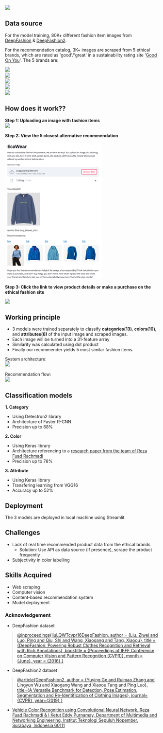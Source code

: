 <img src='images/cover.png' height=250>
 
## Data source
 For the model training, 80K+ different fashion item images from [DeepFashion](http://mmlab.ie.cuhk.edu.hk/projects/DeepFashion.html) & [DeepFashion2](https://github.com/switchablenorms/DeepFashion2).
 
 For the recommendation catalog, 3K+ images are scraped from 5 ethical brands, which are rated as 'good'/'great' in a sustainability rating site '[Good On You](https://goodonyou.eco/)'. The 5 brands are:
 
 [<img src='images/stella.jpg' height=25>](https://www.stellamccartney.com/)<br>
 [<img src='images/everlane.jpg' height=25>](https://www.everlane.com/)<br>
 [<img src='images/patagonia.jpg' height=28>](https://www.patagonia.com/home/)<br>
 [<img src='images/kuyichi.jpg' height=20>](https://kuyichi.com/)<br>
 [<img src='images/howies.jpg' height=25>](https://howies.co.uk/)<br>


## How does it work??
 **Step 1: Uploading an image with fashion items**  
 <img src='images/step1.png' height=250>
 
 **Step 2: View the 5 closest alternative recommendation**
 
 <img src='images/step2.png' height=450>
 
 **Step 3: Click the link to view product details or make a purchase on the ethical fashion site**
 
 <img src='images/step3.png'>


## Working principle
 - 3 models were trained separately to classify **categories(13)**, **colors(10)**, and **attributes(8)** of the input image and scraped images. 
 - Each image will be turned into a 31-feature array
 - Similarity was calculated using dot product
 - Finally our recommender yields 5 most similar fashion items.
 
 System architecture:<br>
 <img src='images/system_architecture.png' height=300>
 
 Recommendation flow:<br>
 <img src='images/recommendation.png' height=300>


## Classification models
**1. Category**
- Using Detectron2 library
- Architecture of Faster R-CNN
- Precision up to 68%

**2. Color**
- Using Keras library
- Architecture referencing to a [research paper from the team of Reza Fuad Rachmadi](https://arxiv.org/pdf/1510.07391.pdf)
- Precision up to 78%

**3. Attribute**
- Using Keras library
- Transfering learning from VGG16
- Accuracy up to 52%


## Deployment
 The 3 models are deployed in local machine using Streamlit.


## Challenges
- Lack of real time recommended product data from the ethical brands
  - Solution: Use API as data source (if presence), scrape the product frequently
- Subjectivity in color labelling


## Skills Acquired
- Web scraping
- Computer vision
- Content-based recommendation system
- Model deployment


### Acknowledgement
 - DeepFashion dataset
 > [@inproceedings{liuLQWTcvpr16DeepFashion,
 author = {Liu, Ziwei and Luo, Ping and Qiu, Shi and Wang, Xiaogang and Tang, Xiaoou},
 title = {DeepFashion: Powering Robust Clothes Recognition and Retrieval with Rich Annotations},
 booktitle = {Proceedings of IEEE Conference on Computer Vision and Pattern Recognition (CVPR)},
 month = {June}, year = {2016}  }](http://mmlab.ie.cuhk.edu.hk/projects/DeepFashion.html)
 - DeepFashion2 dataset
 > [@article{DeepFashion2,
  author = {Yuying Ge and Ruimao Zhang and Lingyun Wu and Xiaogang Wang and Xiaoou Tang and Ping Luo},
  title={A Versatile Benchmark for Detection, Pose Estimation, Segmentation and Re-Identification of Clothing Images},
  journal={CVPR},   year={2019} }](https://github.com/switchablenorms/DeepFashion2)
 - [Vehicle Color Recognition using Convolutional Neural Network, Reza Fuad Rachmadi & I Ketut Eddy Purnamay, Department of Multimedia and Networking Engineering, Institut Teknologi Sepuluh Nopember, Surabaya, Indonesia 60111](https://arxiv.org/pdf/1510.07391.pdf)
